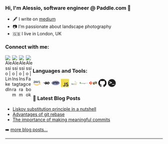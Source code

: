 ### Hi, I'm Alessio, software engineer @ Paddle.com 👋

- 🖋  I write on [medium][medium]
- 📷  I’m passionate about landscape photography
- 🇬🇧  I live in London, UK

### Connect with me:

[<img align="left" alt="Alessio | LinkedIn" width="22px" src="https://cdn.jsdelivr.net/npm/simple-icons@v3/icons/linkedin.svg" />][linkedin]
[<img align="left" alt="Alessio | Instagram" width="22px" src="https://cdn.jsdelivr.net/npm/simple-icons@v3/icons/instagram.svg" />][instagram]
[<img align="left" alt="Alessio | Instagram" width="22px" src="https://cdn.jsdelivr.net/npm/simple-icons@v3/icons/medium.svg" />][medium]
[<img align="left" alt="Alessio | Facebook" width="22px" src="https://cdn.jsdelivr.net/npm/simple-icons@v3/icons/facebook.svg" />][facebook]

<br />

### Languages and Tools:

<p>
    <img alt="AWS" width="26px" src="https://raw.githubusercontent.com/github/explore/master/topics/aws/aws.png" />
    <img alt="Go" width="26px" src="https://raw.githubusercontent.com/github/explore/master/topics/go/go.png" />
    <img alt="PHP" width="26px" src="https://raw.githubusercontent.com/github/explore/master/topics/php/php.png" />
    <img alt="JavaScript" width="26px" src="https://raw.githubusercontent.com/github/explore/80688e429a7d4ef2fca1e82350fe8e3517d3494d/topics/javascript/javascript.png" />
    <img alt="MySQL" width="26px" src="https://raw.githubusercontent.com/github/explore/80688e429a7d4ef2fca1e82350fe8e3517d3494d/topics/mysql/mysql.png" />
    <img alt="MongoDB" width="26px" src="https://raw.githubusercontent.com/github/explore/80688e429a7d4ef2fca1e82350fe8e3517d3494d/topics/mongodb/mongodb.png" />
    <img alt="Git" width="26px" src="https://raw.githubusercontent.com/github/explore/80688e429a7d4ef2fca1e82350fe8e3517d3494d/topics/git/git.png" />
    <img alt="GitHub" width="26px" src="https://raw.githubusercontent.com/github/explore/78df643247d429f6cc873026c0622819ad797942/topics/github/github.png" />
    <img alt="Terminal" width="26px" src="https://raw.githubusercontent.com/github/explore/80688e429a7d4ef2fca1e82350fe8e3517d3494d/topics/terminal/terminal.png" />
</p>


### 📕 Latest Blog Posts


- [Liskov substitution principle in a nutshell](https://itnext.io/liskov-substitution-principle-in-a-nutshell-8679015ada50)
- [Advantages of git rebase](https://itnext.io/advantages-of-git-rebase-af3b5f5448c6)
- [The importance of making meaningful commits](https://medium.com/swlh/the-importance-of-making-meaningful-commits-fd68e869f185)


➡️ [more blog posts...][medium]

---

[instagram]: https://instagram.com/xyzale
[linkedin]: https://www.linkedin.com/in/alessiopieruccetti/
[medium]: https://medium.com/@alessiopieruccetti
[facebook]: https://www.facebook.com/alessio.pieruccetti
